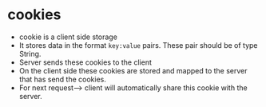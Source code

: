 # cookies
- cookie is a client side storage
- It stores data in the format `key:value` pairs. These pair should be of type String.
- Server sends these cookies to the client
- On the client side these cookies are stored and mapped to the server that has send the cookies.
- For next request--> client will automatically share this cookie with the server.
